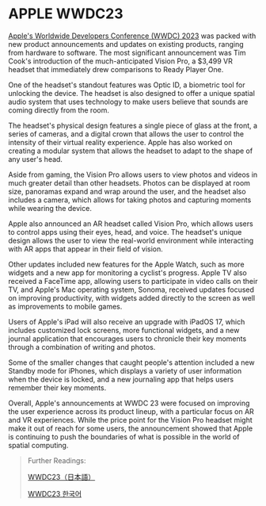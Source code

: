# APPLE WWDC23

[Apple's Worldwide Developers Conference (WWDC) 2023](https://docs.kanaries.net/articles/apple-wwdc-2023) was packed with new product announcements and updates on existing products, ranging from hardware to software. The most significant announcement was Tim Cook's introduction of the much-anticipated Vision Pro, a $3,499 VR headset that immediately drew comparisons to Ready Player One.

One of the headset's standout features was Optic ID, a biometric tool for unlocking the device. The headset is also designed to offer a unique spatial audio system that uses technology to make users believe that sounds are coming directly from the room.

The headset's physical design features a single piece of glass at the front, a series of cameras, and a digital crown that allows the user to control the intensity of their virtual reality experience. Apple has also worked on creating a modular system that allows the headset to adapt to the shape of any user's head.

Aside from gaming, the Vision Pro allows users to view photos and videos in much greater detail than other headsets. Photos can be displayed at room size, panoramas expand and wrap around the user, and the headset also includes a camera, which allows for taking photos and capturing moments while wearing the device.

Apple also announced an AR headset called Vision Pro, which allows users to control apps using their eyes, head, and voice. The headset's unique design allows the user to view the real-world environment while interacting with AR apps that appear in their field of vision.

Other updates included new features for the Apple Watch, such as more widgets and a new app for monitoring a cyclist's progress. Apple TV also received a FaceTime app, allowing users to participate in video calls on their TV, and Apple's Mac operating system, Sonoma, received updates focused on improving productivity, with widgets added directly to the screen as well as improvements to mobile games.

Users of Apple's iPad will also receive an upgrade with iPadOS 17, which includes customized lock screens, more functional widgets, and a new journal application that encourages users to chronicle their key moments through a combination of writing and photos.

Some of the smaller changes that caught people's attention included a new Standby mode for iPhones, which displays a variety of user information when the device is locked, and a new journaling app that helps users remember their key moments.

Overall, Apple's announcements at WWDC 23 were focused on improving the user experience across its product lineup, with a particular focus on AR and VR experiences. While the price point for the Vision Pro headset might make it out of reach for some users, the announcement showed that Apple is continuing to push the boundaries of what is possible in the world of spatial computing.

> Further Readings:
>
> [WWDC23（日本語）](https://docs.kanaries.net/ja/articles/apple-wwdc-2023)
>
> [WWDC23 한국어](https://docs.kanaries.net/ko/articles/apple-wwdc-2023)
